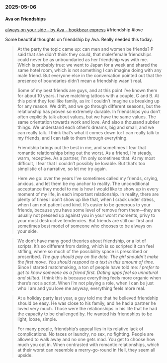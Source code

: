 ### 2025-05-06
#### Ava on Friendships
[always on your side - by Ava - bookbear express](https://www.avabear.xyz/p/always-on-your-side) #friendship #love 

Some beautiful thoughts on friendship by Ava. Really needed this today.

> At the party the topic came up: can men and women be friends? P said that she didn’t think they could, that male/female friendships could never be as unboundaried as her friendship was with me. Which is probably true: we went to Japan for a week and shared the same hotel room, which is not something I can imagine doing with any male friend. But everyone else in the conversation pointed out that the presence of boundaries didn’t mean a friendship wasn’t real.
> 
> Some of my best friends are guys, and at this point I’ve known them for about 10 years. I have matching tattoos with a couple, C and B. At this point they feel like family, as in: I couldn’t imagine us breaking up for any reason. We drift, and we go through different seasons, but the relationship has proven so extremely durable. In friendships you don’t often explicitly talk about values, but we have the same values. The same orientation towards work and love. And also a thousand subtler things. We understand each other’s dreams, big and small, and we can really talk. I think that’s what it comes down to: I can really talk to my friends, and I can talk to them through everything.
> 
> Friendship brings out the best in me, and sometimes I fear that romantic relationships bring out the worst. As a friend, I’m steady, warm, receptive. As a partner, I’m only sometimes that. At my most difficult, I fear that I couldn’t possibly be lovable. But that’s too simplistic of a narrative, so let me try again.
> 
> Here we go: over the years I’ve sometimes called my friends, crying, anxious, and let them be my anchor to reality. The unconditional acceptance they model to me is how I would like to show up in every moment of my life, in each important relationship. In reality, there are plenty of times I don’t show up like that, when I crack under stress, when I am not patient and kind. It’s easier to be generous to your friends, because you have some level of remove from them—they are usually not pressed up against you in your worst moments, privy to your most destructive tendencies. But friends are still our first and sometimes best model of someone who chooses to be always on your side.

> We don’t have many good theories about friendship, or a lot of scripts. It’s so different from dating, which is so scripted it can feel stifling, where so much of the possibility space is prescribed or proscribed. _The guy should pay on the date. The girl shouldn’t make the first move. You should respond to a text in this amount of time_. Since I started matchmaking, a ton of people have told me: _I prefer to get to know someone as a friend first. Dating apps feel so unnatural and stilted_. I think this is because everything feels more organic when there’s not a script. When I’m not playing a role, when I can be just who I am and you love me anyway, everything feels more real.

> At a holiday party last year, a guy told me that he believed friendship should be easy. He was close to his family, and he had a partner he loved very much. Those were the relationships in his life that he had the capacity to be challenged by. He wanted his friendships to be light, loose, simple.
> 
> For many people, friendship’s appeal lies in its relative lack of complications. No taxes or laundry, no sex, no fighting. People are allowed to walk away and no one gets mad. You get to choose how much you opt in. When contrasted with romantic relationships, which at their worst can resemble a merry-go-round in Hell, they seem all upside.